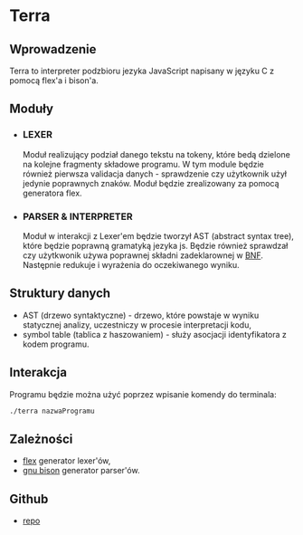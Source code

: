 
# Terra
## Wprowadzenie
Terra to interpreter podzbioru jezyka JavaScript napisany w języku C z pomocą flex'a i bison'a.
## Moduły
- ### LEXER
	Moduł realizujący podział danego tekstu na tokeny, które bedą dzielone na kolejne fragmenty składowe programu. W tym module będzie również pierwsza validacja danych - sprawdzenie czy użytkownik użył jedynie poprawnych znaków. Moduł będzie zrealizowany za pomocą generatora flex.
	
 - ### PARSER & INTERPRETER
	 Moduł w interakcji z Lexer'em będzie tworzył AST (abstract syntax tree), które będzie poprawną gramatyką jezyka js. Będzie również sprawdzał czy użytkwonik używa poprawnej składni zadeklarownej w [BNF](https://pl.wikipedia.org/wiki/Notacja_BNF). Następnie redukuje i wyrażenia do oczekiwanego wyniku.

## Struktury danych
- AST (drzewo syntaktyczne) - drzewo, które powstaje w wyniku statycznej analizy, uczestniczy w procesie interpretacji kodu,
- symbol table (tablica z haszowaniem) - służy asocjacji identyfikatora z kodem programu.
## Interakcja
Programu będzie można użyć poprzez wpisanie komendy do terminala:
```bash
./terra nazwaProgramu 
```
## Zależności
- [flex](https://github.com/westes/flex) generator lexer'ów,
- [gnu bison](https://www.gnu.org/software/bison/) generator parser'ów.

## Github
- [repo](https://github.com/jjzajac/terra)
